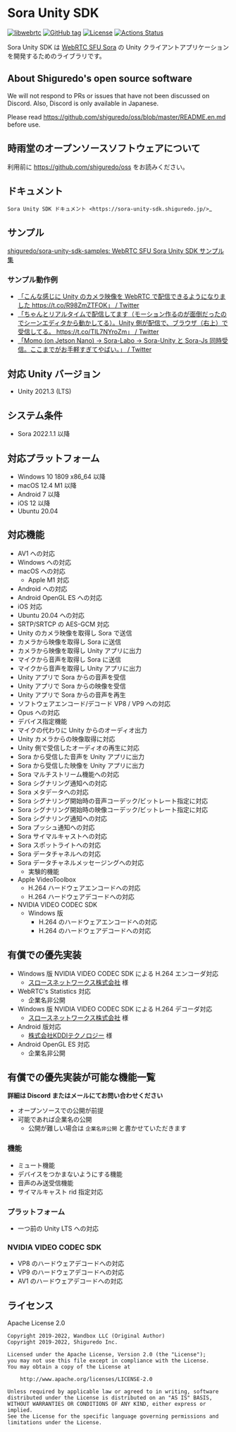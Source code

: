 # Sora Unity SDK

[![libwebrtc](https://img.shields.io/badge/libwebrtc-103.5060-blue.svg)](https://chromium.googlesource.com/external/webrtc/+/branch-heads/5060)
[![GitHub tag](https://img.shields.io/github/tag/shiguredo/sora-unity-sdk.svg)](https://github.com/shiguredo/sora-unity-sdk)
[![License](https://img.shields.io/badge/License-Apache%202.0-blue.svg)](https://opensource.org/licenses/Apache-2.0)
[![Actions Status](https://github.com/shiguredo/sora-unity-sdk/workflows/build/badge.svg)](https://github.com/shiguredo/sora-unity-sdk/actions)

Sora Unity SDK は [WebRTC SFU Sora](https://sora.shiguredo.jp/) の Unity クライアントアプリケーションを開発するためのライブラリです。

## About Shiguredo's open source software

We will not respond to PRs or issues that have not been discussed on Discord. Also, Discord is only available in Japanese.

Please read https://github.com/shiguredo/oss/blob/master/README.en.md before use.

## 時雨堂のオープンソースソフトウェアについて

利用前に https://github.com/shiguredo/oss をお読みください。


## ドキュメント

`Sora Unity SDK ドキュメント <https://sora-unity-sdk.shiguredo.jp/>`_

## サンプル

[shiguredo/sora\-unity\-sdk\-samples: WebRTC SFU Sora Unity SDK サンプル集](https://github.com/shiguredo/sora-unity-sdk-samples)

### サンプル動作例

- [「こんな感じに Unity のカメラ映像を WebRTC で配信できるようになりました https://t\.co/R98ZmZTFOK」 / Twitter](https://twitter.com/melponn/status/1193406538494275592)
- [「ちゃんとリアルタイムで配信してます（モーション作るのが面倒だったのでシーンエディタから動かしてる）。Unity 側が配信で、ブラウザ（右上）で受信してる。 https://t\.co/TIL7NYroZm」 / Twitter](https://twitter.com/melponn/status/1193411591183552512)
- [「Momo (on Jetson Nano) -> Sora-Labo -> Sora-Unity と Sora-Js 同時受信。ここまでがお手軽すぎてやばい。」 / Twitter](https://twitter.com/izmhrats/status/1203299775354851328?s=20)

## 対応 Unity バージョン

- Unity 2021.3 (LTS)

## システム条件

- Sora 2022.1.1 以降

## 対応プラットフォーム

- Windows 10 1809 x86_64 以降
- macOS 12.4 M1 以降
- Android 7 以降
- iOS 12 以降
- Ubuntu 20.04

## 対応機能

- AV1 への対応
- Windows への対応
- macOS への対応
    - Apple M1 対応
- Android への対応
- Android OpenGL ES への対応
- iOS 対応
- Ubuntu 20.04 への対応
- SRTP/SRTCP の AES-GCM 対応
- Unity のカメラ映像を取得し Sora で送信
- カメラから映像を取得し Sora に送信
- カメラから映像を取得し Unity アプリに出力
- マイクから音声を取得し Sora に送信
- マイクから音声を取得し Unity アプリに出力
- Unity アプリで Sora からの音声を受信
- Unity アプリで Sora からの映像を受信
- Unity アプリで Sora からの音声を再生
- ソフトウェアエンコード/デコード VP8 / VP9 への対応
- Opus への対応
- デバイス指定機能
- マイクの代わりに Unity からのオーディオ出力
- Unity カメラからの映像取得に対応
- Unity 側で受信したオーディオの再生に対応
- Sora から受信した音声を Unity アプリに出力
- Sora から受信した映像を Unity アプリに出力
- Sora マルチストリーム機能への対応
- Sora シグナリング通知への対応
- Sora メタデータへの対応
- Sora シグナリング開始時の音声コーデック/ビットレート指定に対応
- Sora シグナリング開始時の映像コーデック/ビットレート指定に対応
- Sora シグナリング通知への対応
- Sora プッシュ通知への対応
- Sora サイマルキャストへの対応
- Sora スポットライトへの対応
- Sora データチャネルへの対応
- Sora データチャネルメッセージングへの対応
    - 実験的機能
- Apple VideoToolbox
    - H.264 ハードウェアエンコードへの対応
    - H.264 ハードウェアデコードへの対応
- NVIDIA VIDEO CODEC SDK
    - Windows 版
        - H.264 のハードウェアエンコードへの対応
        - H.264 のハードウェアデコードへの対応

## 有償での優先実装

- Windows 版 NVIDIA VIDEO CODEC SDK による H.264 エンコーダ対応
    - [スロースネットワークス株式会社](http://www.sloth-networks.co.jp) 様
- WebRTC's Statistics 対応
    - 企業名非公開
- Windows 版 NVIDIA VIDEO CODEC SDK による H.264 デコーダ対応
    - [スロースネットワークス株式会社](http://www.sloth-networks.co.jp) 様
- Android 版対応
    - [株式会社KDDIテクノロジー](https://kddi-tech.com/) 様
- Android OpenGL ES 対応
    - 企業名非公開

## 有償での優先実装が可能な機能一覧

**詳細は Discord またはメールにてお問い合わせください**

- オープンソースでの公開が前提
- 可能であれば企業名の公開
    - 公開が難しい場合は `企業名非公開` と書かせていただきます

### 機能

- ミュート機能
- デバイスをつかまないようにする機能
- 音声のみ送受信機能
- サイマルキャスト rid 指定対応

### プラットフォーム

- 一つ前の Unity LTS への対応

### NVIDIA VIDEO CODEC SDK

- VP8 のハードウェアデコードへの対応
- VP9 のハードウェアデコードへの対応
- AV1 のハードウェアデコードへの対応

## ライセンス

Apache License 2.0

```
Copyright 2019-2022, Wandbox LLC (Original Author)
Copyright 2019-2022, Shiguredo Inc.

Licensed under the Apache License, Version 2.0 (the "License");
you may not use this file except in compliance with the License.
You may obtain a copy of the License at

    http://www.apache.org/licenses/LICENSE-2.0

Unless required by applicable law or agreed to in writing, software
distributed under the License is distributed on an "AS IS" BASIS,
WITHOUT WARRANTIES OR CONDITIONS OF ANY KIND, either express or implied.
See the License for the specific language governing permissions and
limitations under the License.
```

